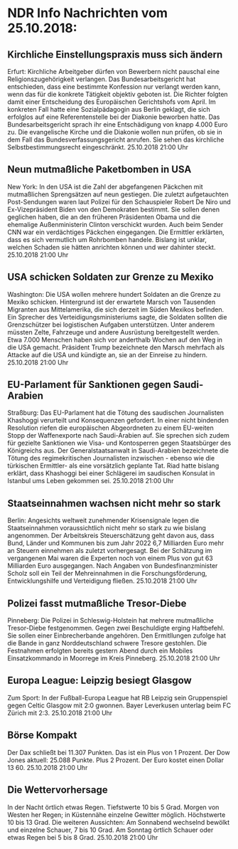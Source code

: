 # NDR Info Nachrichten vom 25.10.2018:


## Kirchliche Einstellungspraxis muss sich ändern
Erfurt:      Kirchliche Arbeitgeber dürfen von Bewerbern nicht pauschal eine Religionszugehörigkeit verlangen. Das Bundesarbeitsgericht hat entschieden, dass eine bestimmte Konfession nur verlangt werden kann, wenn das für die konkrete Tätigkeit objektiv geboten ist. Die Richter folgten damit einer Entscheidung des Europäischen Gerichtshofs vom April. Im konkreten Fall hatte eine Sozialpädagogin aus Berlin geklagt, die sich erfolglos auf eine Referentenstelle bei der Diakonie beworben hatte. Das Bundesarbeitsgericht sprach ihr eine Entschädigung von knapp 4.000 Euro zu. Die evangelische Kirche und die Diakonie wollen nun prüfen, ob sie in dem Fall das Bundesverfassungsgericht anrufen. Sie sehen das kirchliche Selbstbestimmungsrecht eingeschränkt. 25.10.2018 21:00 Uhr 

## Neun mutmaßliche Paketbomben in USA
New York: In den USA ist die Zahl der abgefangenen Päckchen mit mutmaßlichen Sprengsätzen auf neun gestiegen. Die zuletzt aufgetauchten Post-Sendungen waren laut Polizei für den Schauspieler Robert De Niro und Ex-Vizepräsident Biden von den Demokraten bestimmt. Sie sollen denen geglichen haben, die an den früheren Präsidenten Obama und die ehemalige Außenministerin Clinton verschickt wurden. Auch beim Sender CNN war ein verdächtiges Päckchen eingegangen. Die Ermittler erklärten, dass es sich vermutlich um Rohrbomben handele. Bislang ist unklar, welchen Schaden sie hätten anrichten können und wer dahinter steckt. 25.10.2018 21:00 Uhr 

## USA schicken Soldaten zur Grenze zu Mexiko
Washington:	Die USA wollen mehrere hundert Soldaten an die Grenze zu Mexiko schicken. Hintergrund ist der erwartete Marsch von Tausenden Migranten aus Mittelamerika, die sich derzeit im Süden Mexikos befinden. Ein Sprecher des Verteidigungsministeriums sagte, die Soldaten sollten die Grenzschützer bei logistischen Aufgaben unterstützen. Unter anderem müssten Zelte, Fahrzeuge und andere Ausrüstung bereitgestellt werden. Etwa 7.000 Menschen haben sich vor anderthalb Wochen auf den Weg in die USA gemacht. Präsident Trump bezeichnete den Marsch mehrfach als Attacke auf die USA und kündigte an, sie an der Einreise zu hindern. 25.10.2018 21:00 Uhr 

## EU-Parlament für Sanktionen gegen Saudi-Arabien
Straßburg: Das EU-Parlament hat die Tötung des saudischen Journalisten Khashoggi verurteilt und Konsequenzen gefordert. In einer nicht bindenden Resolution riefen die europäischen Abgeordneten zu einem EU-weiten Stopp der Waffenexporte nach Saudi-Arabien auf. Sie sprechen sich zudem für gezielte Sanktionen wie Visa- und Kontosperren gegen Staatsbürger des Königreichs aus. Der Generalstaatsanwalt in Saudi-Arabien bezeichnete die Tötung des regimekritischen Journalisten inzwischen - ebenso wie die türkischen Ermittler- als eine vorsätzlich geplante Tat. Riad hatte bislang erklärt, dass Khashoggi bei einer Schlägerei im saudischen Konsulat in Istanbul ums Leben gekommen sei. 25.10.2018 21:00 Uhr 

## Staatseinnahmen wachsen nicht mehr so stark
Berlin: Angesichts weltweit zunehmender Krisensignale legen die Staatseinnahmen voraussichtlich nicht mehr so stark zu wie bislang angenommen. Der Arbeitskreis Steuerschätzung geht davon aus, dass Bund, Länder und Kommunen bis zum Jahr  2022 6,7 Milliarden Euro mehr an Steuern einnehmen als zuletzt vorhergesagt. Bei der Schätzung im vergangenen Mai waren die Experten noch von einem Plus von gut 63 Milliarden Euro ausgegangen. Nach Angaben von Bundesfinanzminister Scholz soll ein Teil der Mehreinnahmen in die Forschungsförderung, Entwicklungshilfe und Verteidigung fließen. 25.10.2018 21:00 Uhr 

## Polizei fasst mutmaßliche Tresor-Diebe
Pinneberg: Die Polizei in Schleswig-Holstein hat mehrere mutmaßliche Tresor-Diebe festgenommen. Gegen zwei Beschuldigte erging Haftbefehl. Sie sollen einer Einbrecherbande angehören. Den Ermitllungen zufolge hat die Bande in ganz Norddeutschland schwere Tresore gestohlen. Die Festnahmen erfolgten bereits gestern Abend durch ein Mobiles Einsatzkommando in Moorrege im Kreis Pinneberg. 25.10.2018 21:00 Uhr 

## Europa League: Leipzig besiegt Glasgow
Zum Sport: In der Fußball-Europa League hat RB Leipzig sein Gruppenspiel gegen Celtic Glasgow mit 2:0 gwonnen. Bayer Leverkusen unterlag beim FC Zürich mit 2:3. 25.10.2018 21:00 Uhr 

## Börse Kompakt
Der Dax schließt bei 11.307 Punkten. Das ist ein Plus von 1 Prozent. Der Dow Jones aktuell: 25.088 Punkte. Plus 2 Prozent. Der Euro kostet einen Dollar 13 60. 25.10.2018 21:00 Uhr 

## Die Wettervorhersage
In der Nacht örtlich etwas Regen. Tiefstwerte 10 bis 5 Grad. Morgen von Westen her Regen; in Küstennähe einzelne Gewitter möglich. Höchstwerte 10 bis 13 Grad. Die weiteren Aussichten: Am Sonnabend wechselnd bewölkt und einzelne Schauer, 7 bis 10 Grad. Am Sonntag örtlich Schauer oder etwas Regen bei 5 bis 8 Grad. 25.10.2018 21:00 Uhr 
